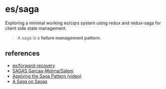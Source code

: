 # es/saga

Exploring a minimal working es/cqrs system using redux and redux-saga for client side state management.

>A saga is a **failure management pattern**.

## references

* [ex/forward-recovery](https://github.com/kuy/redux-saga-examples/blob/master/wizard/sagas/wizard.js)
* [SAGAS Garcaa-Molrna/Salem](http://www.cs.cornell.edu/andru/cs711/2002fa/reading/sagas.pdf)
* [Applying the Saga Pattern (video)](https://www.youtube.com/watch?v=xDuwrtwYHu8)
* [A Saga on Sagas](https://msdn.microsoft.com/en-us/library/jj591569.aspx)
